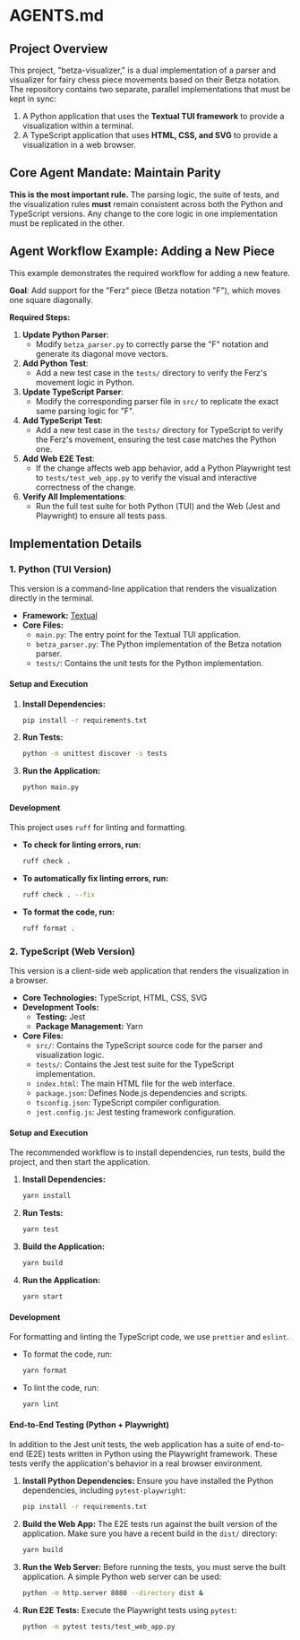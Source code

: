 # AGENTS.md

## Project Overview

This project, "betza-visualizer," is a dual implementation of a parser and visualizer for fairy chess piece movements based on their Betza notation. The repository contains two separate, parallel implementations that must be kept in sync:

1.  A Python application that uses the **Textual TUI framework** to provide a visualization within a terminal.
2.  A TypeScript application that uses **HTML, CSS, and SVG** to provide a visualization in a web browser.

## Core Agent Mandate: Maintain Parity

**This is the most important rule.** The parsing logic, the suite of tests, and the visualization rules **must** remain consistent across both the Python and TypeScript versions. Any change to the core logic in one implementation must be replicated in the other.

## Agent Workflow Example: Adding a New Piece

This example demonstrates the required workflow for adding a new feature.

**Goal**: Add support for the "Ferz" piece (Betza notation "F"), which moves one square diagonally.

**Required Steps:**

1.  **Update Python Parser**:
    *   Modify `betza_parser.py` to correctly parse the "F" notation and generate its diagonal move vectors.
2.  **Add Python Test**:
    *   Add a new test case in the `tests/` directory to verify the Ferz's movement logic in Python.
3.  **Update TypeScript Parser**:
    *   Modify the corresponding parser file in `src/` to replicate the exact same parsing logic for "F".
4.  **Add TypeScript Test**:
    *   Add a new test case in the `tests/` directory for TypeScript to verify the Ferz's movement, ensuring the test case matches the Python one.
5.  **Add Web E2E Test**:
    *   If the change affects web app behavior, add a Python Playwright test to `tests/test_web_app.py` to verify the visual and interactive correctness of the change.
6.  **Verify All Implementations**:
    *   Run the full test suite for both Python (TUI) and the Web (Jest and Playwright) to ensure all tests pass.

## Implementation Details

### 1. Python (TUI Version)

This version is a command-line application that renders the visualization directly in the terminal.

*   **Framework:** [Textual](https://textual.textualize.io/)
*   **Core Files:**
    *   `main.py`: The entry point for the Textual TUI application.
    *   `betza_parser.py`: The Python implementation of the Betza notation parser.
    *   `tests/`: Contains the unit tests for the Python implementation.

#### Setup and Execution

1.  **Install Dependencies:**
    ```bash
    pip install -r requirements.txt
    ```
2.  **Run Tests:**
    ```bash
    python -m unittest discover -s tests
    ```
3.  **Run the Application:**
    ```bash
    python main.py
    ```
#### Development

This project uses `ruff` for linting and formatting.

*   **To check for linting errors, run:**
    ```bash
    ruff check .
    ```

*   **To automatically fix linting errors, run:**
    ```bash
    ruff check . --fix
    ```

*   **To format the code, run:**
    ```bash
    ruff format .
    ```

### 2. TypeScript (Web Version)

This version is a client-side web application that renders the visualization in a browser.

*   **Core Technologies:** TypeScript, HTML, CSS, SVG
*   **Development Tools:**
    *   **Testing:** Jest
    *   **Package Management:** Yarn
*   **Core Files:**
    *   `src/`: Contains the TypeScript source code for the parser and visualization logic.
    *   `tests/`: Contains the Jest test suite for the TypeScript implementation.
    *   `index.html`: The main HTML file for the web interface.
    *   `package.json`: Defines Node.js dependencies and scripts.
    *   `tsconfig.json`: TypeScript compiler configuration.
    *   `jest.config.js`: Jest testing framework configuration.

#### Setup and Execution

The recommended workflow is to install dependencies, run tests, build the project, and then start the application.

1.  **Install Dependencies:**
    ```bash
    yarn install
    ```

2.  **Run Tests:**
    ```bash
    yarn test
    ```

3.  **Build the Application:**
    ```bash
    yarn build
    ```

4.  **Run the Application:**
    ```bash
    yarn start
    ```

#### Development

For formatting and linting the TypeScript code, we use `prettier` and `eslint`.

- To format the code, run:
  ```bash
  yarn format
  ```

- To lint the code, run:
  ```bash
  yarn lint
  ```

#### End-to-End Testing (Python + Playwright)

In addition to the Jest unit tests, the web application has a suite of end-to-end (E2E) tests written in Python using the Playwright framework. These tests verify the application's behavior in a real browser environment.

1.  **Install Python Dependencies:**
    Ensure you have installed the Python dependencies, including `pytest-playwright`:
    ```bash
    pip install -r requirements.txt
    ```

2.  **Build the Web App:**
    The E2E tests run against the built version of the application. Make sure you have a recent build in the `dist/` directory:
    ```bash
    yarn build
    ```

3.  **Run the Web Server:**
    Before running the tests, you must serve the built application. A simple Python web server can be used:
    ```bash
    python -m http.server 8080 --directory dist &
    ```

4.  **Run E2E Tests:**
    Execute the Playwright tests using `pytest`:
    ```bash
    python -m pytest tests/test_web_app.py
    ```
